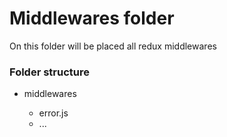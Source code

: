 # Middlewares folder

On this folder will be placed all redux middlewares

### Folder structure

- middlewares

  - error.js
  - ...
